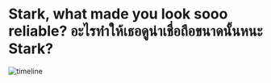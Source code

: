 # Stark, what made you look sooo reliable? อะไรทำให้เธอดูน่าเชื่อถือขนาดนั้นหนะ Stark?

![timeline](https://github.com/bsssgrace/5001-final-project/assets/114140787/5f603806-1cd6-4c17-9639-e6e525c075b3)
